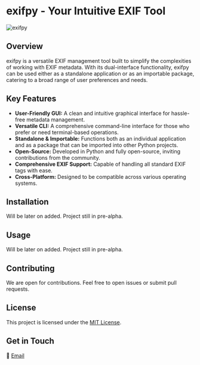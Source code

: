 # exifpy - Your Intuitive EXIF Tool

![exifpy](https://github.com/Protoncracker/exifpy/exifpy.png)

## Overview
exifpy is a versatile EXIF management tool built to simplify the complexities of working with EXIF metadata. With its dual-interface functionality, exifpy can be used either as a standalone application or as an importable package, catering to a broad range of user preferences and needs.

## Key Features
- **User-Friendly GUI:** A clean and intuitive graphical interface for hassle-free metadata management.
- **Versatile CLI:** A comprehensive command-line interface for those who prefer or need terminal-based operations.
- **Standalone & Importable:** Functions both as an individual application and as a package that can be imported into other Python projects.
- **Open-Source:** Developed in Python and fully open-source, inviting contributions from the community.
- **Comprehensive EXIF Support:** Capable of handling all standard EXIF tags with ease.
- **Cross-Platform:** Designed to be compatible across various operating systems.

## Installation
Will be later on added. Project still in pre-alpha.

## Usage
Will be later on added. Project still in pre-alpha.

## Contributing
We are open for contributions. Feel free to open issues or submit pull requests.

## License
This project is licensed under the [MIT License](#LICENSE).

## Get in Touch
📧 [Email](mailto:tryme.freefall963@passinbox.com)
